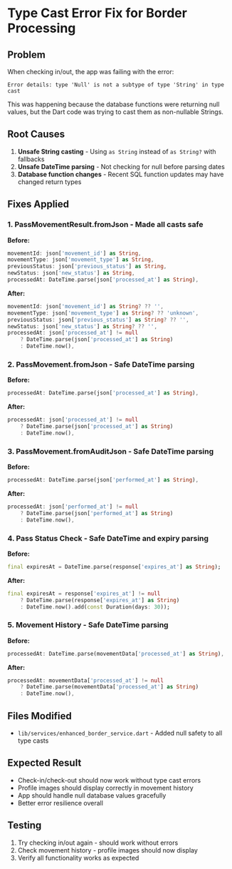 # Type Cast Error Fix for Border Processing

## Problem
When checking in/out, the app was failing with the error:
```
Error details: type 'Null' is not a subtype of type 'String' in type cast
```

This was happening because the database functions were returning null values, but the Dart code was trying to cast them as non-nullable Strings.

## Root Causes
1. **Unsafe String casting** - Using `as String` instead of `as String?` with fallbacks
2. **Unsafe DateTime parsing** - Not checking for null before parsing dates
3. **Database function changes** - Recent SQL function updates may have changed return types

## Fixes Applied

### 1. PassMovementResult.fromJson - Made all casts safe
**Before:**
```dart
movementId: json['movement_id'] as String,
movementType: json['movement_type'] as String,
previousStatus: json['previous_status'] as String,
newStatus: json['new_status'] as String,
processedAt: DateTime.parse(json['processed_at'] as String),
```

**After:**
```dart
movementId: json['movement_id'] as String? ?? '',
movementType: json['movement_type'] as String? ?? 'unknown',
previousStatus: json['previous_status'] as String? ?? '',
newStatus: json['new_status'] as String? ?? '',
processedAt: json['processed_at'] != null 
    ? DateTime.parse(json['processed_at'] as String)
    : DateTime.now(),
```

### 2. PassMovement.fromJson - Safe DateTime parsing
**Before:**
```dart
processedAt: DateTime.parse(json['processed_at'] as String),
```

**After:**
```dart
processedAt: json['processed_at'] != null 
    ? DateTime.parse(json['processed_at'] as String)
    : DateTime.now(),
```

### 3. PassMovement.fromAuditJson - Safe DateTime parsing
**Before:**
```dart
processedAt: DateTime.parse(json['performed_at'] as String),
```

**After:**
```dart
processedAt: json['performed_at'] != null 
    ? DateTime.parse(json['performed_at'] as String)
    : DateTime.now(),
```

### 4. Pass Status Check - Safe DateTime and expiry parsing
**Before:**
```dart
final expiresAt = DateTime.parse(response['expires_at'] as String);
```

**After:**
```dart
final expiresAt = response['expires_at'] != null 
    ? DateTime.parse(response['expires_at'] as String)
    : DateTime.now().add(const Duration(days: 30));
```

### 5. Movement History - Safe DateTime parsing
**Before:**
```dart
processedAt: DateTime.parse(movementData['processed_at'] as String),
```

**After:**
```dart
processedAt: movementData['processed_at'] != null 
    ? DateTime.parse(movementData['processed_at'] as String)
    : DateTime.now(),
```

## Files Modified
- `lib/services/enhanced_border_service.dart` - Added null safety to all type casts

## Expected Result
- Check-in/check-out should now work without type cast errors
- Profile images should display correctly in movement history
- App should handle null database values gracefully
- Better error resilience overall

## Testing
1. Try checking in/out again - should work without errors
2. Check movement history - profile images should now display
3. Verify all functionality works as expected